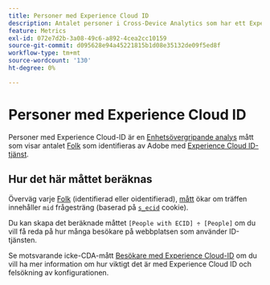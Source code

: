 ```yaml
---
title: Personer med Experience Cloud ID
description: Antalet personer i Cross-Device Analytics som har ett Experience Cloud-ID.
feature: Metrics
exl-id: 072e7d2b-3a08-49c6-a892-4cea2cc10159
source-git-commit: d095628e94a45221815b1d08e35132de09f5ed8f
workflow-type: tm+mt
source-wordcount: '130'
ht-degree: 0%

---
```


# Personer med Experience Cloud ID

Personer med Experience Cloud-ID är en [Enhetsövergripande analys](../cda/overview.md) mått som visar antalet [Folk](people.md) som identifieras av Adobe med [Experience Cloud ID-tjänst](https://experienceleague.adobe.com/docs/id-service/using/home.html).

## Hur det här måttet beräknas

Överväg varje [Folk](people.md) (identifierad eller oidentifierad), [mått](overview.md) ökar om träffen innehåller `mid` frågesträng (baserad på [`s_ecid`](https://experienceleague.adobe.com/docs/core-services/interface/ec-cookies/cookies-analytics.html) cookie).

Du kan skapa det beräknade måttet `[People with ECID] ÷ [People]` om du vill få reda på hur många besökare på webbplatsen som använder ID-tjänsten.

Se motsvarande icke-CDA-mått [Besökare med Experience Cloud-ID](visitors-with-ecid.md) om du vill ha mer information om hur viktigt det är med Experience Cloud ID och felsökning av konfigurationen.
